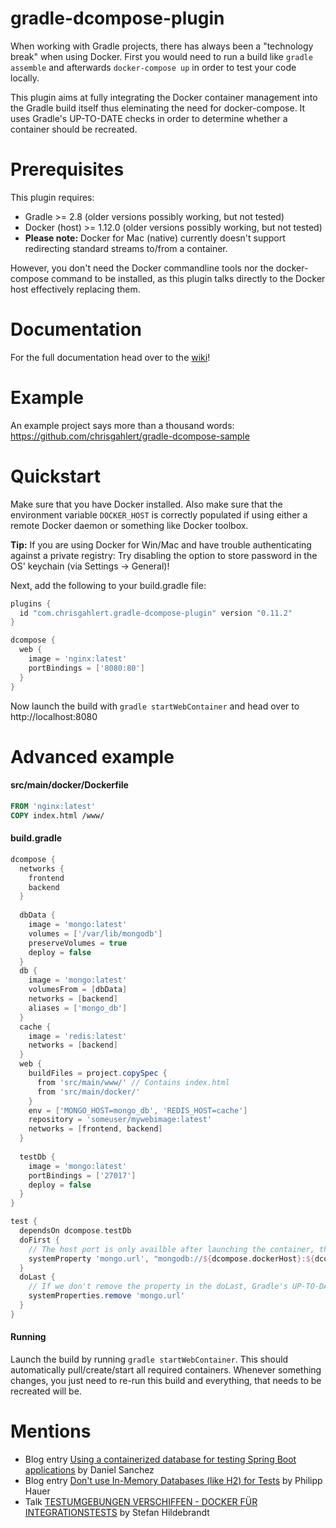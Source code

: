 # gradle-dcompose-plugin

When working with Gradle projects, there has always been a "technology break" when using Docker. First you 
would need to run a build like ```gradle assemble``` and afterwards ```docker-compose up``` in order to test 
your code locally.

This plugin aims at fully integrating the Docker container management into the Gradle build itself thus 
eleminating the need for docker-compose. It uses Gradle's UP-TO-DATE checks in order to determine whether a 
container should be recreated.


# Prerequisites

This plugin requires: 
* Gradle >= 2.8 (older versions possibly working, but not tested)
* Docker (host) >= 1.12.0 (older versions possibly working, but not tested)
* **Please note:** Docker for Mac (native) currently doesn't support redirecting standard streams to/from a container.

However, you don't need the Docker commandline tools nor the docker-compose command to be installed, as this plugin talks directly to the Docker host effectively replacing them.

# Documentation
For the full documentation head over to the [wiki](https://github.com/chrisgahlert/gradle-dcompose-plugin/wiki)!

# Example

An example project says more than a thousand words:
https://github.com/chrisgahlert/gradle-dcompose-sample

# Quickstart

Make sure that you have Docker installed. Also make sure that the environment variable `DOCKER_HOST` is correctly
populated if using either a remote Docker daemon or something like Docker toolbox.

**Tip:** If you are using Docker for Win/Mac and have trouble authenticating against a private registry: Try 
disabling the option to store password in the OS' keychain (via Settings -> General)!

Next, add the following to your build.gradle file:

```gradle
plugins {
  id "com.chrisgahlert.gradle-dcompose-plugin" version "0.11.2"
}

dcompose {
  web {
    image = 'nginx:latest'
    portBindings = ['8080:80']
  }
}
```

Now launch the build with `gradle startWebContainer` and head over to http://localhost:8080

# Advanced example 

#### src/main/docker/Dockerfile

```dockerfile
FROM 'nginx:latest'
COPY index.html /www/
```

#### build.gradle
```gradle
dcompose {
  networks {
    frontend
    backend
  }
  
  dbData {
    image = 'mongo:latest'
    volumes = ['/var/lib/mongodb']
    preserveVolumes = true
    deploy = false
  }
  db {
    image = 'mongo:latest'
    volumesFrom = [dbData]
    networks = [backend]
    aliases = ['mongo_db']
  }
  cache {
    image = 'redis:latest'
    networks = [backend]
  }
  web {
    buildFiles = project.copySpec {
      from 'src/main/www/' // Contains index.html
      from 'src/main/docker/'
    }
    env = ['MONGO_HOST=mongo_db', 'REDIS_HOST=cache']
    repository = 'someuser/mywebimage:latest'
    networks = [frontend, backend]
  }
  
  testDb {
    image = 'mongo:latest'
    portBindings = ['27017']
    deploy = false
  }
}

test {
  dependsOn dcompose.testDb
  doFirst {
    // The host port is only availble after launching the container, therefore it needs to be added in the doFirst 
    systemProperty 'mongo.url', "mongodb://${dcompose.dockerHost}:${dcompose.testDb.findHostPort(27017)}/mydb" 
  }
  doLast { 
    // If we don't remove the property in the doLast, Gradle's UP-TO-DATE checks will be broken
    systemProperties.remove 'mongo.url' 
  }
}

```

#### Running

Launch the build by running `gradle startWebContainer`. This should automatically 
pull/create/start all required containers. Whenever something changes, you just need 
to re-run this build and everything, that needs to be recreated will be.

# Mentions

* Blog entry [Using a containerized database for testing Spring Boot applications](http://sanchezdale.me/using-a-containerized-database-for-testing-spring-boot-applications/) by Daniel Sanchez
* Blog entry [Don't use In-Memory Databases (like H2) for Tests](https://blog.philipphauer.de/dont-use-in-memory-databases-tests-h2/) by Philipp Hauer
* Talk [TESTUMGEBUNGEN VERSCHIFFEN - DOCKER FÜR INTEGRATIONSTESTS](https://consulting.hildebrandt.tk/vortraege/docker-fuer-integrationstests/slides/index.html#/67) by Stefan Hildebrandt   
